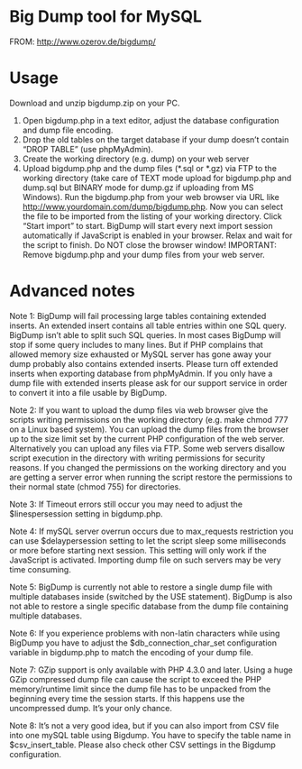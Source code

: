 # Big Dump tool for MySQL

FROM: http://www.ozerov.de/bigdump/

# Usage
Download and unzip bigdump.zip on your PC.
1. Open bigdump.php in a text editor, adjust the database configuration and dump file encoding.
2. Drop the old tables on the target database if your dump doesn’t contain “DROP TABLE” (use phpMyAdmin).
3. Create the working directory (e.g. dump) on your web server
4. Upload bigdump.php and the dump files (*.sql or *.gz) via FTP to the working directory (take care of TEXT mode upload for bigdump.php and dump.sql but BINARY mode for dump.gz if uploading from MS Windows).
Run the bigdump.php from your web browser via URL like http://www.yourdomain.com/dump/bigdump.php.
Now you can select the file to be imported from the listing of your working directory. Click “Start import” to start.
BigDump will start every next import session automatically if JavaScript is enabled in your browser.
Relax and wait for the script to finish. Do NOT close the browser window!
IMPORTANT: Remove bigdump.php and your dump files from your web server.

# Advanced notes
Note 1: BigDump will fail processing large tables containing extended inserts. An extended insert contains all table entries within one SQL query. BigDump isn’t able to split such SQL queries. In most cases BigDump will stop if some query includes to many lines. But if PHP complains that allowed memory size exhausted or MySQL server has gone away your dump probably also contains extended inserts. Please turn off extended inserts when exporting database from phpMyAdmin. If you only have a dump file with extended inserts please ask for our support service in order to convert it into a file usable by BigDump.

Note 2: If you want to upload the dump files via web browser give the scripts writing permissions on the working directory (e.g. make chmod 777 on a Linux based system). You can upload the dump files from the browser up to the size limit set by the current PHP configuration of the web server. Alternatively you can upload any files via FTP. Some web servers disallow script execution in the directory with writing permissions for security reasons. If you changed the permissions on the working directory and you are getting a server error when running the script restore the permissions to their normal state (chmod 755) for directories.

Note 3: If Timeout errors still occur you may need to adjust the $linespersession setting in bigdump.php.

Note 4: If mySQL server overrun occurs due to max_requests restriction you can use $delaypersession setting to let the script sleep some milliseconds or more before starting next session. This setting will only work if the JavaScript is activated. Importing dump file on such servers may be very time consuming.

Note 5: BigDump is currently not able to restore a single dump file with multiple databases inside (switched by the USE statement). BigDump is also not able to restore a single specific database from the dump file containing multiple databases.

Note 6: If you experience problems with non-latin characters while using BigDump you have to adjust the $db_connection_char_set configuration variable in bigdump.php to match the encoding of your dump file.

Note 7: GZip support is only available with PHP 4.3.0 and later. Using a huge GZip compressed dump file can cause the script to exceed the PHP memory/runtime limit since the dump file has to be unpacked from the beginning every time the session starts. If this happens use the uncompressed dump. It’s your only chance.

Note 8: It’s not a very good idea, but if you can also import from CSV file into one mySQL table using Bigdump. You have to specify the table name in $csv_insert_table. Please also check other CSV settings in the Bigdump configuration.
